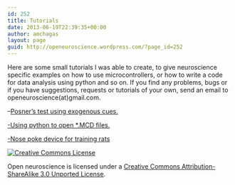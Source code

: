 ```yaml
---
id: 252
title: Tutorials
date: 2013-06-19T22:39:35+00:00
author: amchagas
layout: page
guid: http://openeuroscience.wordpress.com/?page_id=252
---
```

Here are some small tutorials I was able to create, to give neuroscience specific examples on how to use microcontrollers, or how to write a code for data analysis using python and so on. If you find any problems, bugs or if you have suggestions, requests or tutorials of your own, send an email to openeuroscience(at)gmail.com.

&#8211;[Posner&#8217;s test using exogenous cues.](http://openeuroscience.wordpress.com/tutorials/human-psychophysics-using-arduino/ "Human psychophysics using Arduino")

[-Using python to open *.MCD files.](http://openeuroscience.wordpress.com/tutorials/opening-mcd-files-with-python/ "Opening MCD files with python")

[-Nose poke device for training rats](http://openeuroscience.wordpress.com/tutorials/nose-poke-device-for-rats-using-arduino-and-3d-printed-parts/ "Nose poke device for rats using arduino and 3d printed parts")

<a href="http://creativecommons.org/licenses/by-sa/3.0/deed.en_US" rel="license"><img style="border-width:0;" src="https://i2.wp.com/i.creativecommons.org/l/by-sa/3.0/88x31.png?w=800" alt="Creative Commons License" data-recalc-dims="1" /></a>
  
Open neuroscience is licensed under a <a href="http://creativecommons.org/licenses/by-sa/3.0/deed.en_US" rel="license">Creative Commons Attribution-ShareAlike 3.0 Unported License</a>.